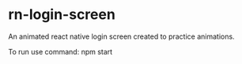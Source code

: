# rn-login-screen

An animated react native login screen created to practice animations.

To run use command:  npm start

